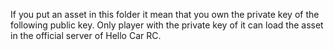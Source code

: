 If you put an asset in this folder it mean that you own the private key of the following public key.
Only player with the private key of it can load the asset in the official server of Hello Car RC.
